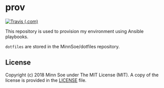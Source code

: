 # prov

[![Travis (.com)](https://img.shields.io/travis/com/MinnSoe/prov.svg?style=flat-square)](https://travis-ci.com/MinnSoe/prov)

This repository is used to provision my environment using Ansible playbooks.

`dotfiles` are stored in the MinnSoe/dotfiles repository. 

## License

Copyright (c) 2018 Minn Soe under The MIT License (MIT).
A copy of the license is provided in the [LICENSE](./LICENSE) file.
